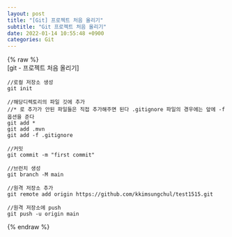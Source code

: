 ```yaml
---  
layout: post  
title: "[Git] 프로젝트 처음 올리기"  
subtitle: "Git 프로젝트 처음 올리기"  
date: 2022-01-14 10:55:48 +0900  
categories: Git  
---  
```

{% raw %}  
[git - 프로젝트 처음 올리기]   
	  
	  
	  
	//로컬 저장소 생성  
	git init  
  
	//해당디렉토리의 파일 깃에 추가  
	//* 로 추가가 안된 파일들은 직접 추가해주면 된다 .gitignore 파일의 경우에는 앞에 -f 옵션을 준다  
	git add *  
	git add .mvn  
	git add -f .gitignore  
  
	//커밋  
	git commit -m "first commit"  
  
	//브런치 생성  
	git branch -M main  
  
	//원격 저장소 추가  
	git remote add origin https://github.com/kkimsungchul/test1515.git  
  
	//원격 저장소에 push  
	git push -u origin main  
{% endraw %}